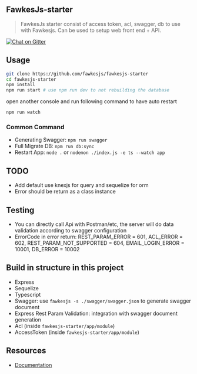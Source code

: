## FawkesJs-starter
> FawkesJs starter consist of access token, acl, swagger, db to use with Fawkesjs.
> Can be used to setup web front end + API.

[![Chat on Gitter](https://badges.gitter.im/fawkesjs/fawkesjs.svg)](https://gitter.im/fawkesjs/Lobby?utm_source=badge&utm_medium=badge&utm_campaign=pr-badge&utm_content=badge)

## Usage
```bash
git clone https://github.com/fawkesjs/fawkesjs-starter
cd fawkesjs-starter
npm install
npm run start # use npm run dev to not rebuilding the database
```

open another console and run following command to have auto restart
```
npm run watch
```

### Common Command
- Generating Swagger: `npm run swagger`
- Full Migrate DB: `npm run db:sync`
- Restart App: `node .` or `nodemon ./index.js -e ts --watch app`

## TODO
- Add default use knexjs for query and sequelize for orm
- Error should be return as a class instance

## Testing
- You can directly call Api with Postman/etc, the server will do data validation according to swagger configuration
- ErrorCode in error return: REST_PARAM_ERROR = 601, ACL_ERROR = 602, REST_PARAM_NOT_SUPPORTED = 604, EMAIL_LOGIN_ERROR = 10001, DB_ERROR = 10002

## Build in structure in this project
- Express
- Sequelize
- Typescript
- Swagger: use `fawkesjs -s ./swagger/swagger.json` to generate swagger document
- Express Rest Param Validation: integration with swagger document generation
- Acl (inside `fawkesjs-starter/app/module`)
- AccessToken (inside `fawkesjs-starter/app/module`)

## Resources
- [Documentation](https://github.com/fawkesjs/fawkesjs/tree/master/doc)
